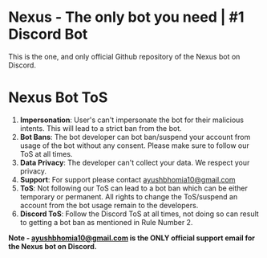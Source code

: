 # Nexus - The only bot you need | #1 Discord Bot
This is the one, and only official Github repository of the Nexus bot on Discord.

# Nexus Bot ToS
1. **Impersonation**: User's can't impersonate the bot for their malicious intents. This will lead to a strict ban from the bot.
2. **Bot Bans**:  The bot developer can bot ban/suspend your account from usage of the bot without any consent. Please make sure to follow our ToS at all times.
3. **Data Privacy**: The developer can't collect your data. We respect your privacy.
4. **Support**: For support please contact ayushbhomia10@gmail.com
5. **ToS**: Not following our ToS can lead to a bot ban which can be either temporary or permanent. All rights to change the ToS/suspend an account from the bot usage remain to the developers.
6. **Discord ToS**: Follow the Discord ToS at all times, not doing so can result to getting a bot ban as mentioned in Rule Number 2.

__Note - ayushbhomia10@gmail.com is the ONLY official support email for the Nexus bot on Discord.__
